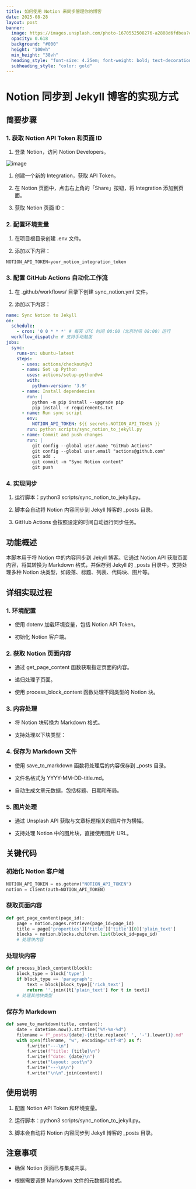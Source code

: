 ```yaml
---
title: 如何使用 Notion 来同步管理你的博客
date: 2025-08-28
layout: post
banner:
  image: https://images.unsplash.com/photo-1670552508276-a2808d6fdbea?crop=entropy&cs=tinysrgb&fit=max&fm=jpg&ixid=M3w2OTIwMzJ8MHwxfHJhbmRvbXx8fHx8fHx8fDE3NTYzOTgzODl8&ixlib=rb-4.1.0&q=80&w=1080
  opacity: 0.618
  background: "#000"
  height: "100vh"
  min_height: "38vh"
  heading_style: "font-size: 4.25em; font-weight: bold; text-decoration: underline"
  subheading_style: "color: gold"
---
```


# Notion 同步到 Jekyll 博客的实现方式

## 简要步骤

### 1. 获取 Notion API Token 和页面 ID

1. 登录 Notion，访问 Notion Developers。

![image](https://prod-files-secure.s3.us-west-2.amazonaws.com/a7a0cc5a-89b9-4cda-8686-1fba0ca52f40/d19c1afe-dea5-4312-9333-786b0ba83054/image.png?X-Amz-Algorithm=AWS4-HMAC-SHA256&X-Amz-Content-Sha256=UNSIGNED-PAYLOAD&X-Amz-Credential=ASIAZI2LB4662EPQEWCR%2F20250828%2Fus-west-2%2Fs3%2Faws4_request&X-Amz-Date=20250828T162629Z&X-Amz-Expires=3600&X-Amz-Security-Token=IQoJb3JpZ2luX2VjEFAaCXVzLXdlc3QtMiJGMEQCIH8EhYv6Mf%2B19aU%2FPmQ5NwyD9qfu%2BKPeKjl8D9u4YKuXAiAKk9FMHn4iu9Xy6VoUn13bUuXee5bq4lqIcxCNbEak4CqIBAip%2F%2F%2F%2F%2F%2F%2F%2F%2F%2F8BEAAaDDYzNzQyMzE4MzgwNSIMJqeckT%2FFa2k6ZircKtwDqN4kbAad3KCD9EPlmo84loZ53oHOTj%2BAjbpJytsMdLVIqcf6kg5WKNdszEUIn3CG1EXmpWbVrQV2ToEh%2F%2F9lA30jbaMKQiSolq3z9rMy0MPXlUoJSF7DNBiURL0CnGWAnYq%2FyjkPgAAiZJxOtAqinUI4DWERxCGjqxXPUrPwnt3z1NXBQnLF4YAPYF%2Ff3RXs1lrADsJOWMcNTVsfA0%2FwxIu45FlU4E0i6UhvVgG1dBAYYKUOhY6xgaihVYi7yaEOP6D0BTqvLjOI1%2FF3x17ijGHskPOaWCWLEsa3asezeFaU8Z0QJ2gHxLoc4RQXpRTz4VL90gq8Dd3y%2BlZcE%2BedREhnL5A0fN3jb0C%2B1WTd5ksRy%2F1HpdK16tfIIxvsMgEYeeIVIpC9c5kGQG0fBKov0tCjq%2BSc7TXHOWbt8MeOu6Gi8sEX4cLxGjc2azDjuZFySDKYpbste20qXGQvbgfzZpasN5hN6ox%2FcVjlPS8V8lIZ6bPMJko7PClOet%2FRmPTtRbyfI1xrA6j%2BtHcX2JMHNfYWZhXnNmmk%2BDh4TqwXR0v94AFUte1G5kl3pwriVaWZOzLtFAyt%2BM8nYEDGx0WpkakCLktuV8Ea60oKA2smNCx31GYlAvxCcxcmFtQwmfjBxQY6pgHiPdfqznh35DH8ESHyhD8J1mw1hMLnsc0gEdNY%2Fm6aTYAnsci%2BPWb8dloTe%2B9Wfjsh4kAa2E29tDxfADU%2F3hPN%2FTfRHSMgBI0n68Dba8cFQaAsRUbrUmIRRr6PAAw%2F0NYOOWkJXLI8pofxNy6Z8SdgtXjurFOL7a7%2Bue0MjxHge22GlbgsAde4f530ryCZK3HKOnyhyD6t6th0RC99e5s%2BdnAHYFyF&X-Amz-Signature=af93eface99a6a011553e4613a4f94d6971d565a0fe81c30d228a7a4d436aa42&X-Amz-SignedHeaders=host&x-amz-checksum-mode=ENABLED&x-id=GetObject)

1. 创建一个新的 Integration，获取 API Token。

1. 在 Notion 页面中，点击右上角的「Share」按钮，将 Integration 添加到页面。

1. 获取 Notion 页面 ID：


### 2. 配置环境变量

1. 在项目根目录创建 .env 文件。

1. 添加以下内容：

```javascript
NOTION_API_TOKEN=your_notion_integration_token
```

### 3. 配置 GitHub Actions 自动化工作流

1. 在 .github/workflows/ 目录下创建 sync_notion.yml 文件。

1. 添加以下内容：

```yaml
name: Sync Notion to Jekyll
on:
  schedule:
    - cron: '0 0 * * *' # 每天 UTC 时间 00:00（北京时间 08:00）运行
  workflow_dispatch: # 支持手动触发
jobs:
  sync:
    runs-on: ubuntu-latest
    steps:
      - uses: actions/checkout@v3
      - name: Set up Python
        uses: actions/setup-python@v4
        with:
          python-version: '3.9'
      - name: Install dependencies
        run: |
          python -m pip install --upgrade pip
          pip install -r requirements.txt
      - name: Run sync script
        env:
          NOTION_API_TOKEN: ${{ secrets.NOTION_API_TOKEN }}
        run: python scripts/sync_notion_to_jekyll.py
      - name: Commit and push changes
        run: |
          git config --global user.name "GitHub Actions"
          git config --global user.email "actions@github.com"
          git add .
          git commit -m "Sync Notion content"
          git push
```

### 4. 实现同步

1. 运行脚本：python3 scripts/sync_notion_to_jekyll.py。

1. 脚本会自动将 Notion 内容同步到 Jekyll 博客的 _posts 目录。

1. GitHub Actions 会按照设定的时间自动运行同步任务。

## 功能概述

本脚本用于将 Notion 中的内容同步到 Jekyll 博客。它通过 Notion API 获取页面内容，将其转换为 Markdown 格式，并保存到 Jekyll 的 _posts 目录中。支持处理多种 Notion 块类型，如段落、标题、列表、代码块、图片等。

## 详细实现过程

### 1. 环境配置

- 使用 dotenv 加载环境变量，包括 Notion API Token。

- 初始化 Notion 客户端。

### 2. 获取 Notion 页面内容

- 通过 get_page_content 函数获取指定页面的内容。

- 递归处理子页面。

- 使用 process_block_content 函数处理不同类型的 Notion 块。

### 3. 内容处理

- 将 Notion 块转换为 Markdown 格式。

- 支持处理以下块类型：


### 4. 保存为 Markdown 文件

- 使用 save_to_markdown 函数将处理后的内容保存到 _posts 目录。

- 文件名格式为 YYYY-MM-DD-title.md。

- 自动生成文章元数据，包括标题、日期和布局。

### 5. 图片处理

- 通过 Unsplash API 获取与文章标题相关的图片作为横幅。

- 支持处理 Notion 中的图片块，直接使用图片 URL。

## 关键代码

### 初始化 Notion 客户端

```python
NOTION_API_TOKEN = os.getenv("NOTION_API_TOKEN")
notion = Client(auth=NOTION_API_TOKEN)
```

### 获取页面内容

```python
def get_page_content(page_id):
    page = notion.pages.retrieve(page_id=page_id)
    title = page['properties']['title']['title'][0]['plain_text']
    blocks = notion.blocks.children.list(block_id=page_id)
    # 处理块内容
```

### 处理块内容

```python
def process_block_content(block):
    block_type = block['type']
    if block_type == 'paragraph':
        text = block[block_type]['rich_text']
        return ''.join([t['plain_text'] for t in text])
    # 处理其他块类型
```

### 保存为 Markdown

```python
def save_to_markdown(title, content):
    date = datetime.now().strftime("%Y-%m-%d")
    filename = f"_posts/{date}-{title.replace(' ', '-').lower()}.md"
    with open(filename, "w", encoding="utf-8") as f:
        f.write("---\n")
        f.write(f"title: {title}\n")
        f.write(f"date: {date}\n")
        f.write("layout: post\n")
        f.write("---\n\n")
        f.write("\n\n".join(content))
```

## 使用说明

1. 配置 Notion API Token 和环境变量。

1. 运行脚本：python3 scripts/sync_notion_to_jekyll.py。

1. 脚本会自动将 Notion 内容同步到 Jekyll 博客的 _posts 目录。

## 注意事项

- 确保 Notion 页面已与集成共享。

- 根据需要调整 Markdown 文件的元数据和格式。